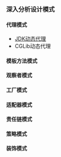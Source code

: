 ### 深入分析设计模式
#### 代理模式
- [JDK动态代理](https://blog.csdn.net/luoyang_java/article/details/83543715)
- CGLib动态代理 
#### 模板方法模式
#### 观察者模式
#### 工厂模式
#### 适配器模式
#### 责任链模式
#### 策略模式
#### 装饰模式

